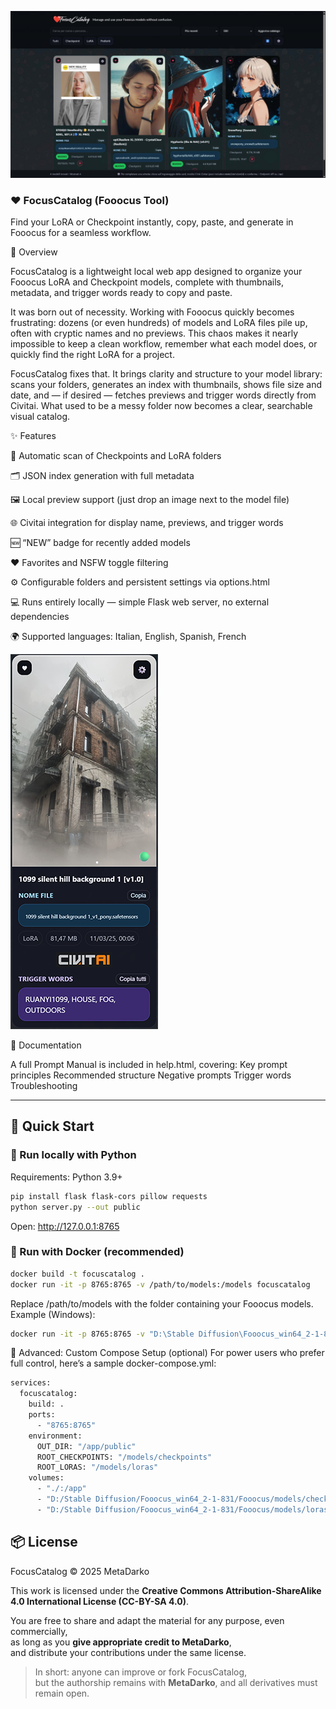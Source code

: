 ![FocusCatalog Screenshot](public/sample1.jpg)
### ❤️ FocusCatalog (Fooocus Tool)

Find your LoRA or Checkpoint instantly, copy, paste, and generate in Fooocus for a seamless workflow.

🧭 Overview

FocusCatalog is a lightweight local web app designed to organize your Fooocus LoRA and Checkpoint models, complete with thumbnails, metadata, and trigger words ready to copy and paste.

It was born out of necessity.
Working with Fooocus quickly becomes frustrating: dozens (or even hundreds) of models and LoRA files pile up, often with cryptic names and no previews.
This chaos makes it nearly impossible to keep a clean workflow, remember what each model does, or quickly find the right LoRA for a project.

FocusCatalog fixes that.
It brings clarity and structure to your model library: scans your folders, generates an index with thumbnails, shows file size and date, and — if desired — fetches previews and trigger words directly from Civitai.
What used to be a messy folder now becomes a clear, searchable visual catalog.

✨ Features

🧩 Automatic scan of Checkpoints and LoRA folders

🗂️ JSON index generation with full metadata

🖼️ Local preview support (just drop an image next to the model file)

🌐 Civitai integration for display name, previews, and trigger words

🆕 “NEW” badge for recently added models

❤️ Favorites and NSFW toggle filtering

⚙️ Configurable folders and persistent settings via options.html

💻 Runs entirely locally — simple Flask web server, no external dependencies

🌍 Supported languages: Italian, English, Spanish, French

![FocusCatalog Screenshot](public/sample2.png)

📖 Documentation

A full Prompt Manual is included in help.html, covering:
Key prompt principles
Recommended structure
Negative prompts
Trigger words
Troubleshooting

---

## 🚀 Quick Start

### 🧩 Run locally with Python
Requirements: Python 3.9+

```bash
pip install flask flask-cors pillow requests
python server.py --out public
```
Open: http://127.0.0.1:8765

### 🐳 Run with Docker (recommended)
```bash
docker build -t focuscatalog .
docker run -it -p 8765:8765 -v /path/to/models:/models focuscatalog
```
Replace /path/to/models with the folder containing your Fooocus models.
Example (Windows):
```bash
docker run -it -p 8765:8765 -v "D:\Stable Diffusion\Fooocus_win64_2-1-831\Fooocus\models:/models" focuscatalog
```
🧰 Advanced: Custom Compose Setup (optional)
For power users who prefer full control, here’s a sample docker-compose.yml:
```bash
services:
  focuscatalog:
    build: .
    ports:
      - "8765:8765"
    environment:
      OUT_DIR: "/app/public"
      ROOT_CHECKPOINTS: "/models/checkpoints"
      ROOT_LORAS: "/models/loras"
    volumes:
      - "./:/app"
      - "D:/Stable Diffusion/Fooocus_win64_2-1-831/Fooocus/models/checkpoints:/models/checkpoints:ro"
      - "D:/Stable Diffusion/Fooocus_win64_2-1-831/Fooocus/models/loras:/models/loras:ro"
```
## 📦 License

FocusCatalog © 2025 MetaDarko

This work is licensed under the **Creative Commons Attribution-ShareAlike 4.0 International License (CC-BY-SA 4.0)**.

You are free to share and adapt the material for any purpose, even commercially,  
as long as you **give appropriate credit to MetaDarko**,  
and distribute your contributions under the same license.

> In short: anyone can improve or fork FocusCatalog,  
> but the authorship remains with **MetaDarko**, and all derivatives must remain open.

